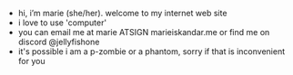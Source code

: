 - hi, i’m marie (she/her). welcome to my internet web site
- i love to use 'computer'
- you can email me at marie ATSIGN marieiskandar.me or find me on discord @jellyfishone
- it's possible i am a p-zombie or a phantom, sorry if that is inconvenient for you
